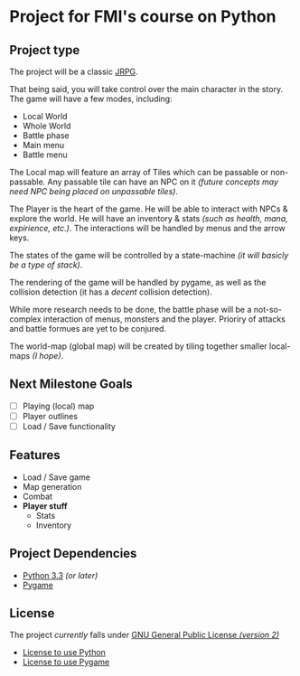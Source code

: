 Project for FMI's course on Python
====
Project type
-----
The project will be a classic [JRPG](http://en.wikipedia.org/wiki/Japanese_role-playing_game).

That being said, you will take control over the main character in the story. The game will have a few modes, including:

* Local World
* Whole World
* Battle phase
* Main menu
* Battle menu

The Local map will feature an array of Tiles which can be passable or non-passable. Any passable tile can have an NPC on it *(future concepts may need NPC being placed on unpassable tiles)*.

The Player is the heart of the game. He will be able to interact with NPCs & explore the world. He will have an inventory & stats *(such as health, mana, expirience, etc.)*. The interactions will be handled by menus and the arrow keys.

The states of the game will be controlled by a state-machine *(it will basicly be a type of stack)*.

The rendering of the game will be handled by pygame, as well as the collision detection (it has a *decent* collision detection).

While more research needs to be done, the battle phase will be a not-so-complex interaction of menus, monsters and the player. Prioriry of attacks and battle formues are yet to be conjured.

The world-map (global map) will be created by tiling together smaller local-maps *(I hope)*.

Next Milestone Goals
-----

* [ ] Playing (local) map
* [ ] Player outlines
* [ ] Load / Save functionality

Features
-----
* Load / Save game
* Map generation
* Combat
* **Player stuff**
  * Stats
  * Inventory


Project Dependencies
------
* [Python 3.3](https://www.python.org/) *(or later)*
* [Pygame](http://www.pygame.org/news.html)

License
------
The project *currently* falls under [GNU General Public License *(version 2)*](http://choosealicense.com/licenses/gpl-v2/)
* [License to use Python](https://docs.python.org/3/license.html#terms-and-conditions-for-accessing-or-otherwise-using-python)
* [License to use Pygame](http://www.pygame.org/LGPL)

